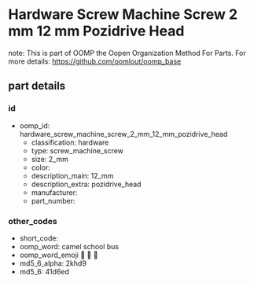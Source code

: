 # Hardware Screw Machine Screw 2 mm 12 mm Pozidrive Head  

note: This is part of OOMP the Oopen Organization Method For Parts. For more details: https://github.com/oomlout/oomp_base

##  part details





### id
* oomp_id: hardware_screw_machine_screw_2_mm_12_mm_pozidrive_head
  * classification: hardware
  * type: screw_machine_screw
  * size: 2_mm
  * color: 
  * description_main: 12_mm
  * description_extra: pozidrive_head
  * manufacturer: 
  * part_number: 

### other_codes
* short_code: 
* oomp_word: camel school bus
* oomp_word_emoji :camel: :school: :bus:
* md5_6_alpha: 2khd9
* md5_6: 41d6ed